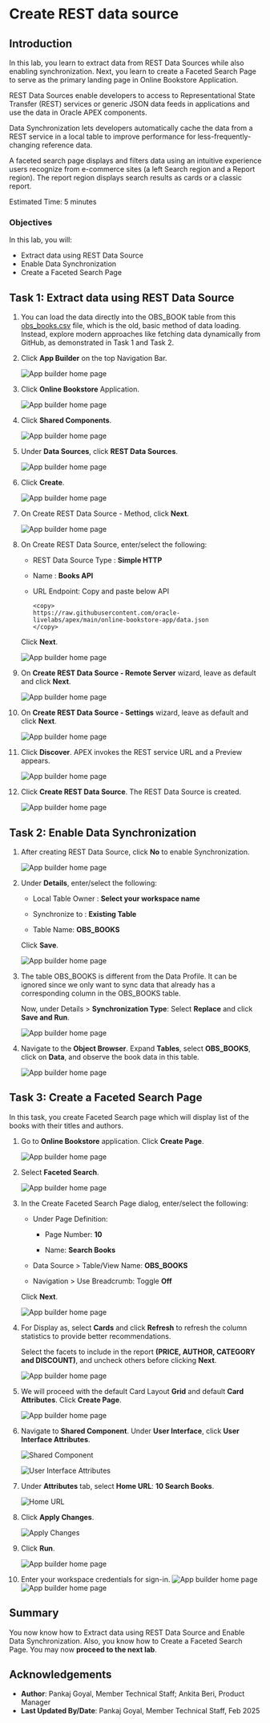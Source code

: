 # Create REST data source

## Introduction

In this lab, you learn to extract data from REST Data Sources while also enabling synchronization. Next, you learn to create  a Faceted Search Page  to serve as the primary landing page in Online Bookstore Application.

REST Data Sources enable developers to access to Representational State Transfer (REST) services or generic JSON data feeds in applications and use the data in Oracle APEX components.

Data Synchronization lets developers automatically cache the data from a REST service in a local table to improve performance for less-frequently-changing reference data.

A faceted search page displays and filters data using an intuitive experience users recognize from e-commerce sites (a left Search region and a Report region). The report region displays search results as cards or a classic report.

Estimated Time: 5 minutes

### Objectives

In this lab, you will:

- Extract data using REST Data Source
- Enable Data Synchronization
- Create a Faceted Search Page

## Task 1: Extract data using REST Data Source

1. You can load the data directly into the OBS\_BOOK table from this [obs\_books.csv](files/obs_books.csv) file, which is the old, basic method of data loading. Instead, explore modern approaches like fetching data dynamically from GitHub, as demonstrated in Task 1 and Task 2.

2. Click **App Builder** on the top Navigation Bar.

    ![App builder home page](images/click-app-builder.png " ")

3. Click **Online Bookstore** Application.

    ![App builder home page](images/select-obs-app.png " ")

4. Click **Shared Components**.

    ![App builder home page](images/select-sc.png " ")

5. Under **Data Sources**, click **REST Data Sources**.

    ![App builder home page](images/rest-data-source.png " ")

6. Click **Create**.

    ![App builder home page](images/rds-create.png " ")

7. On Create REST Data Source - Method, click **Next**.

    ![App builder home page](images/rds-next1.png " ")

8. On Create REST Data Source, enter/select the following:

     - REST Data Source Type : **Simple HTTP**

     - Name  : **Books API**

     - URL Endpoint: Copy and paste below API

        ```
        <copy>
        https://raw.githubusercontent.com/oracle-livelabs/apex/main/online-bookstore-app/data.json
        </copy>
        ```


     Click **Next**.

    ![App builder home page](images/rds-name.png " ")

9. On **Create REST Data Source - Remote Server** wizard, leave as default and click **Next**.

    ![App builder home page](images/rds-next2.png " ")

10. On **Create REST Data Source - Settings** wizard, leave as default and click **Next**.

    ![App builder home page](images/rds-next3.png " ")

11. Click **Discover**. APEX invokes the REST service URL and a Preview appears.

    ![App builder home page](images/rds-discover.png " ")

12. Click **Create REST Data Source**. The REST Data Source is created.

    ![App builder home page](images/create-rds.png " ")

## Task 2: Enable Data Synchronization

1. After creating REST Data Source, click **No** to enable Synchronization.

    ![App builder home page](images/click-no.png " ")

2. Under **Details**, enter/select the following:

    - Local Table Owner : **Select your workspace name**

    - Synchronize to : **Existing Table**

    - Table Name: **OBS\_BOOKS**

    Click **Save**.

    ![App builder home page](images/click-save.png " ")

3. The table OBS\_BOOKS is different from the Data Profile. It can be ignored since we only want to sync data that already has a corresponding column in the OBS_BOOKS table.

   Now, under Details > **Synchronization Type**: Select **Replace** and click **Save and Run**.

    ![App builder home page](images/click-replace.png " ")

4. Navigate to the **Object Browser**. Expand **Tables**, select **OBS\_BOOKS**, click on **Data**, and observe the book data in this table.

    ![App builder home page](images/2-2-4.png " ")

## Task 3: Create a Faceted Search Page

In this task, you create Faceted Search page which will display list of the books with their titles and authors.

1. Go to **Online Bookstore** application. Click **Create Page**.

   ![App builder home page](images/fs-create.png " ")

2. Select **Faceted Search**.

   ![App builder home page](images/fs.png " ")

3. In the Create Faceted Search Page dialog, enter/select the following:

    - Under Page Definition:

        - Page Number: **10**

        - Name: **Search Books**

    - Data Source > Table/View Name: **OBS_BOOKS**

    - Navigation > Use Breadcrumb: Toggle **Off**

    Click **Next**.

   ![App builder home page](images/fs-next.png " ")

4. For Display as, select **Cards** and click **Refresh** to refresh the column statistics to provide better recommendations.

    Select the facets to include in the report **(PRICE, AUTHOR, CATEGORY and DISCOUNT)**, and uncheck others before clicking **Next**.

    ![App builder home page](images/fs-cards.png " ")

5. We will proceed with the default Card Layout **Grid** and default **Card Attributes**. Click **Create Page**.

    ![App builder home page](images/fs-create-page.png " ")

6. Navigate to **Shared Component**. Under **User Interface**, click **User Interface Attributes**.

    ![Shared Component](images/nav-sc.png " ")

    ![User Interface Attributes](images/select-user-interface.png " ")

7. Under **Attributes** tab, select **Home URL**: **10 Search Books**.

    ![Home URL](images/select-home-url.png " ")

8. Click **Apply Changes**.

    ![Apply Changes](images/apply-changes.png " ")

9. Click **Run**.

    ![App builder home page](images/click-run.png " ")

10. Enter your workspace credentials for sign-in.
    ![App builder home page](images/sign-in.png " ")
    ![App builder home page](images/fs-view.png " ")

## Summary

You now know how to Extract data using REST Data Source and Enable Data Synchronization. Also, you know how to Create a Faceted Search Page. You may now **proceed to the next lab**.

## Acknowledgements

- **Author**: Pankaj Goyal, Member Technical Staff; Ankita Beri, Product Manager
- **Last Updated By/Date**: Pankaj Goyal, Member Technical Staff, Feb 2025
